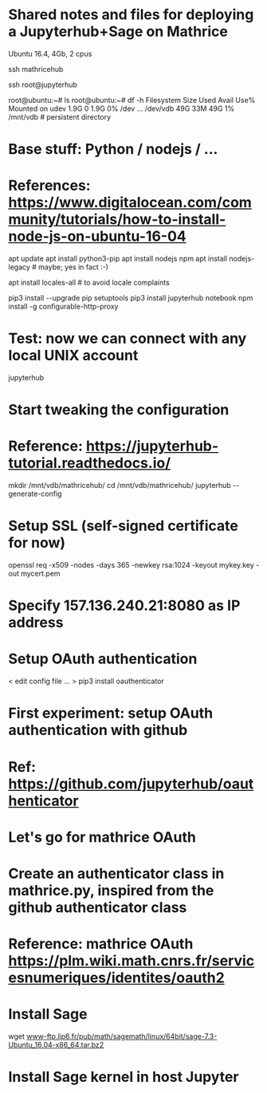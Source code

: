 # Shared notes and files for deploying a Jupyterhub+Sage on Mathrice

Ubuntu 16.4, 4Gb, 2 cpus

ssh mathricehub

ssh root@jupyterhub

root@ubuntu:~# ls
root@ubuntu:~# df -h
Filesystem      Size  Used Avail Use% Mounted on
udev            1.9G     0  1.9G   0% /dev
...
/dev/vdb         49G   33M   49G   1% /mnt/vdb      # persistent directory

# Base stuff: Python / nodejs / ...

# References: https://www.digitalocean.com/community/tutorials/how-to-install-node-js-on-ubuntu-16-04

apt update
apt install python3-pip
apt install nodejs npm
apt install nodejs-legacy # maybe; yes in fact :-)

apt install locales-all    # to avoid locale complaints

pip3 install --upgrade pip setuptools
pip3 install jupyterhub notebook
npm install -g configurable-http-proxy

# Test: now we can connect with any local UNIX account

jupyterhub

# Start tweaking the configuration
# Reference: https://jupyterhub-tutorial.readthedocs.io/

mkdir /mnt/vdb/mathricehub/
cd /mnt/vdb/mathricehub/
jupyterhub --generate-config

# Setup SSL (self-signed certificate for now)

openssl req -x509 -nodes -days 365 -newkey rsa:1024 -keyout mykey.key -out mycert.pem
# Specify 157.136.240.21:8080 as IP address

# Setup OAuth authentication

< edit config file ... >
pip3 install oauthenticator

# First experiment: setup OAuth authentication with github
# Ref: https://github.com/jupyterhub/oauthenticator

# Let's go for mathrice OAuth
# Create an authenticator class in mathrice.py, inspired from the github authenticator class
# Reference: mathrice OAuth https://plm.wiki.math.cnrs.fr/servicesnumeriques/identites/oauth2



# Install Sage

wget www-ftp.lip6.fr/pub/math/sagemath/linux/64bit/sage-7.3-Ubuntu_16.04-x86_64.tar.bz2


# Install Sage kernel in host Jupyter
